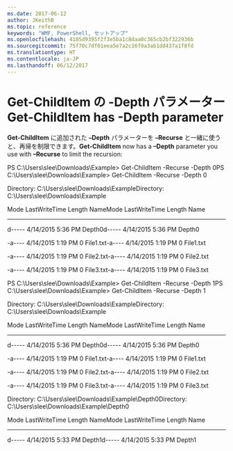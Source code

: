 ```yaml
---
ms.date: 2017-06-12
author: JKeithB
ms.topic: reference
keywords: "WMF, PowerShell, セットアップ"
ms.openlocfilehash: 4185d9395f2f3e5ba1c8daa0c365cb2bf322936b
ms.sourcegitcommit: 75f70c7df01eea5e7a2c16f9a3ab1dd437a1f8fd
ms.translationtype: HT
ms.contentlocale: ja-JP
ms.lasthandoff: 06/12/2017
---
```

# <a name="get-childitem-has--depth-parameter"></a><span data-ttu-id="4f6e4-102">Get-ChildItem の -Depth パラメーター</span><span class="sxs-lookup"><span data-stu-id="4f6e4-102">Get-ChildItem has -Depth parameter</span></span>
<span data-ttu-id="4f6e4-103">**Get-ChildItem** に追加された **–Depth** パラメーターを **–Recurse** と一緒に使うと、再帰を制限できます。</span><span class="sxs-lookup"><span data-stu-id="4f6e4-103">**Get-ChildItem** now has a **–Depth** parameter you use with **–Recurse** to limit the recursion:</span></span>

<span data-ttu-id="4f6e4-104">PS C:\\Users\\slee\\Downloads\\Example&gt; Get-ChildItem -Recurse -Depth 0</span><span class="sxs-lookup"><span data-stu-id="4f6e4-104">PS C:\\Users\\slee\\Downloads\\Example&gt; Get-ChildItem -Recurse -Depth 0</span></span>

<span data-ttu-id="4f6e4-105">Directory: C:\\Users\\slee\\Downloads\\Example</span><span class="sxs-lookup"><span data-stu-id="4f6e4-105">Directory: C:\\Users\\slee\\Downloads\\Example</span></span>

<span data-ttu-id="4f6e4-106">Mode LastWriteTime Length Name</span><span class="sxs-lookup"><span data-stu-id="4f6e4-106">Mode LastWriteTime Length Name</span></span>

---- ------------- ------ ----

<span data-ttu-id="4f6e4-107">d----- 4/14/2015 5:36 PM Depth0</span><span class="sxs-lookup"><span data-stu-id="4f6e4-107">d----- 4/14/2015 5:36 PM Depth0</span></span>

<span data-ttu-id="4f6e4-108">-a---- 4/14/2015 1:19 PM 0 File1.txt</span><span class="sxs-lookup"><span data-stu-id="4f6e4-108">-a---- 4/14/2015 1:19 PM 0 File1.txt</span></span>

<span data-ttu-id="4f6e4-109">-a---- 4/14/2015 1:19 PM 0 File2.txt</span><span class="sxs-lookup"><span data-stu-id="4f6e4-109">-a---- 4/14/2015 1:19 PM 0 File2.txt</span></span>

<span data-ttu-id="4f6e4-110">-a---- 4/14/2015 1:19 PM 0 File3.txt</span><span class="sxs-lookup"><span data-stu-id="4f6e4-110">-a---- 4/14/2015 1:19 PM 0 File3.txt</span></span>

<span data-ttu-id="4f6e4-111">PS C:\\Users\\slee\\Downloads\\Example&gt; Get-ChildItem -Recurse -Depth 1</span><span class="sxs-lookup"><span data-stu-id="4f6e4-111">PS C:\\Users\\slee\\Downloads\\Example&gt; Get-ChildItem -Recurse -Depth 1</span></span>

<span data-ttu-id="4f6e4-112">Directory: C:\\Users\\slee\\Downloads\\Example</span><span class="sxs-lookup"><span data-stu-id="4f6e4-112">Directory: C:\\Users\\slee\\Downloads\\Example</span></span>

<span data-ttu-id="4f6e4-113">Mode LastWriteTime Length Name</span><span class="sxs-lookup"><span data-stu-id="4f6e4-113">Mode LastWriteTime Length Name</span></span>

---- ------------- ------ ----

<span data-ttu-id="4f6e4-114">d----- 4/14/2015 5:36 PM Depth0</span><span class="sxs-lookup"><span data-stu-id="4f6e4-114">d----- 4/14/2015 5:36 PM Depth0</span></span>

<span data-ttu-id="4f6e4-115">-a---- 4/14/2015 1:19 PM 0 File1.txt</span><span class="sxs-lookup"><span data-stu-id="4f6e4-115">-a---- 4/14/2015 1:19 PM 0 File1.txt</span></span>

<span data-ttu-id="4f6e4-116">-a---- 4/14/2015 1:19 PM 0 File2.txt</span><span class="sxs-lookup"><span data-stu-id="4f6e4-116">-a---- 4/14/2015 1:19 PM 0 File2.txt</span></span>

<span data-ttu-id="4f6e4-117">-a---- 4/14/2015 1:19 PM 0 File3.txt</span><span class="sxs-lookup"><span data-stu-id="4f6e4-117">-a---- 4/14/2015 1:19 PM 0 File3.txt</span></span>

<span data-ttu-id="4f6e4-118">Directory: C:\\Users\\slee\\Downloads\\Example\\Depth0</span><span class="sxs-lookup"><span data-stu-id="4f6e4-118">Directory: C:\\Users\\slee\\Downloads\\Example\\Depth0</span></span>

<span data-ttu-id="4f6e4-119">Mode LastWriteTime Length Name</span><span class="sxs-lookup"><span data-stu-id="4f6e4-119">Mode LastWriteTime Length Name</span></span>

---- ------------- ------ ----

<span data-ttu-id="4f6e4-120">d----- 4/14/2015 5:33 PM Depth1</span><span class="sxs-lookup"><span data-stu-id="4f6e4-120">d----- 4/14/2015 5:33 PM Depth1</span></span>

